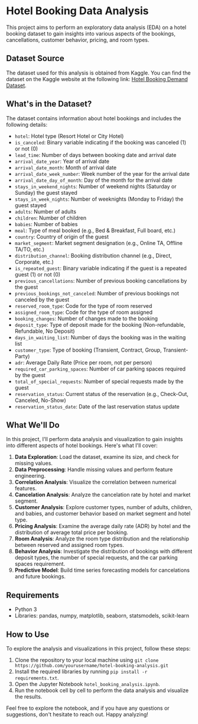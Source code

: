 # Hotel Booking Data Analysis

This project aims to perform an exploratory data analysis (EDA) on a hotel booking dataset to gain insights into various aspects of the bookings, cancellations, customer behavior, pricing, and room types.

## Dataset Source

The dataset used for this analysis is obtained from Kaggle. You can find the dataset on the Kaggle website at the following link: [Hotel Booking Demand Dataset](https://www.kaggle.com/datasets/jessemostipak/hotel-booking-demand).

## What's in the Dataset?

The dataset contains information about hotel bookings and includes the following details:
- `hotel`: Hotel type (Resort Hotel or City Hotel)
- `is_canceled`: Binary variable indicating if the booking was canceled (1) or not (0)
- `lead_time`: Number of days between booking date and arrival date
- `arrival_date_year`: Year of arrival date
- `arrival_date_month`: Month of arrival date
- `arrival_date_week_number`: Week number of the year for the arrival date
- `arrival_date_day_of_month`: Day of the month for the arrival date
- `stays_in_weekend_nights`: Number of weekend nights (Saturday or Sunday) the guest stayed
- `stays_in_week_nights`: Number of weeknights (Monday to Friday) the guest stayed
- `adults`: Number of adults
- `children`: Number of children
- `babies`: Number of babies
- `meal`: Type of meal booked (e.g., Bed & Breakfast, Full board, etc.)
- `country`: Country of origin of the guest
- `market_segment`: Market segment designation (e.g., Online TA, Offline TA/TO, etc.)
- `distribution_channel`: Booking distribution channel (e.g., Direct, Corporate, etc.)
- `is_repeated_guest`: Binary variable indicating if the guest is a repeated guest (1) or not (0)
- `previous_cancellations`: Number of previous booking cancellations by the guest
- `previous_bookings_not_canceled`: Number of previous bookings not canceled by the guest
- `reserved_room_type`: Code for the type of room reserved
- `assigned_room_type`: Code for the type of room assigned
- `booking_changes`: Number of changes made to the booking
- `deposit_type`: Type of deposit made for the booking (Non-refundable, Refundable, No Deposit)
- `days_in_waiting_list`: Number of days the booking was in the waiting list
- `customer_type`: Type of booking (Transient, Contract, Group, Transient-Party)
- `adr`: Average Daily Rate (Price per room, not per person)
- `required_car_parking_spaces`: Number of car parking spaces required by the guest
- `total_of_special_requests`: Number of special requests made by the guest
- `reservation_status`: Current status of the reservation (e.g., Check-Out, Canceled, No-Show)
- `reservation_status_date`: Date of the last reservation status update

## What We'll Do

In this project, I'll perform data analysis and visualization to gain insights into different aspects of hotel bookings. Here's what I'll cover:

1. **Data Exploration**: Load the dataset, examine its size, and check for missing values.
2. **Data Preprocessing**: Handle missing values and perform feature engineering.
3. **Correlation Analysis**: Visualize the correlation between numerical features.
4. **Cancelation Analysis**: Analyze the cancelation rate by hotel and market segment.
5. **Customer Analysis**: Explore customer types, number of adults, children, and babies, and customer behavior based on market segment and hotel type.
6. **Pricing Analysis**: Examine the average daily rate (ADR) by hotel and the distribution of average total price per booking.
7. **Room Analysis**: Analyze the room type distribution and the relationship between reserved and assigned room types.
8. **Behavior Analysis**: Investigate the distribution of bookings with different deposit types, the number of special requests, and the car parking spaces requirement.
9. **Predictive Model**: Build time series forecasting models for cancelations and future bookings.

## Requirements

- Python 3
- Libraries: pandas, numpy, matplotlib, seaborn, statsmodels, scikit-learn

## How to Use

To explore the analysis and visualizations in this project, follow these steps:

1. Clone the repository to your local machine using `git clone https://github.com/yourusername/hotel-booking-analysis.git`
2. Install the required libraries by running `pip install -r requirements.txt`.
3. Open the Jupyter Notebook `hotel_booking_analysis.ipynb`.
4. Run the notebook cell by cell to perform the data analysis and visualize the results.

Feel free to explore the notebook, and if you have any questions or suggestions, don't hesitate to reach out. Happy analyzing!